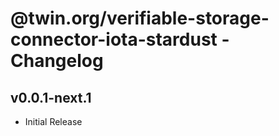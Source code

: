 # @twin.org/verifiable-storage-connector-iota-stardust - Changelog

## v0.0.1-next.1

- Initial Release

